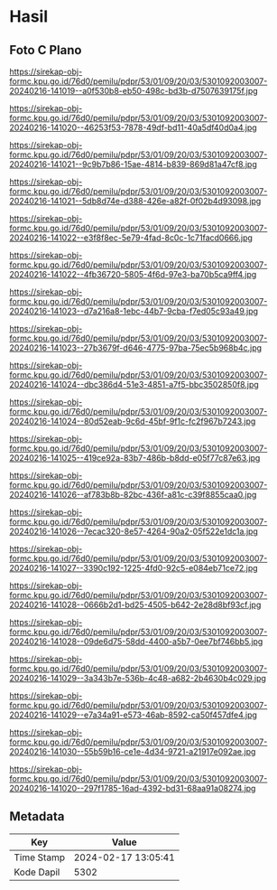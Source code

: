 # Hasil

## Foto C Plano

https://sirekap-obj-formc.kpu.go.id/76d0/pemilu/pdpr/53/01/09/20/03/5301092003007-20240216-141019--a0f530b8-eb50-498c-bd3b-d7507639175f.jpg

https://sirekap-obj-formc.kpu.go.id/76d0/pemilu/pdpr/53/01/09/20/03/5301092003007-20240216-141020--46253f53-7878-49df-bd11-40a5df40d0a4.jpg

https://sirekap-obj-formc.kpu.go.id/76d0/pemilu/pdpr/53/01/09/20/03/5301092003007-20240216-141021--9c9b7b86-15ae-4814-b839-869d81a47cf8.jpg

https://sirekap-obj-formc.kpu.go.id/76d0/pemilu/pdpr/53/01/09/20/03/5301092003007-20240216-141021--5db8d74e-d388-426e-a82f-0f02b4d93098.jpg

https://sirekap-obj-formc.kpu.go.id/76d0/pemilu/pdpr/53/01/09/20/03/5301092003007-20240216-141022--e3f8f8ec-5e79-4fad-8c0c-1c71facd0666.jpg

https://sirekap-obj-formc.kpu.go.id/76d0/pemilu/pdpr/53/01/09/20/03/5301092003007-20240216-141022--4fb36720-5805-4f6d-97e3-ba70b5ca9ff4.jpg

https://sirekap-obj-formc.kpu.go.id/76d0/pemilu/pdpr/53/01/09/20/03/5301092003007-20240216-141023--d7a216a8-1ebc-44b7-9cba-f7ed05c93a49.jpg

https://sirekap-obj-formc.kpu.go.id/76d0/pemilu/pdpr/53/01/09/20/03/5301092003007-20240216-141023--27b3679f-d646-4775-97ba-75ec5b968b4c.jpg

https://sirekap-obj-formc.kpu.go.id/76d0/pemilu/pdpr/53/01/09/20/03/5301092003007-20240216-141024--dbc386d4-51e3-4851-a7f5-bbc3502850f8.jpg

https://sirekap-obj-formc.kpu.go.id/76d0/pemilu/pdpr/53/01/09/20/03/5301092003007-20240216-141024--80d52eab-9c6d-45bf-9f1c-fc2f967b7243.jpg

https://sirekap-obj-formc.kpu.go.id/76d0/pemilu/pdpr/53/01/09/20/03/5301092003007-20240216-141025--419ce92a-83b7-486b-b8dd-e05f77c87e63.jpg

https://sirekap-obj-formc.kpu.go.id/76d0/pemilu/pdpr/53/01/09/20/03/5301092003007-20240216-141026--af783b8b-82bc-436f-a81c-c39f8855caa0.jpg

https://sirekap-obj-formc.kpu.go.id/76d0/pemilu/pdpr/53/01/09/20/03/5301092003007-20240216-141026--7ecac320-8e57-4264-90a2-05f522e1dc1a.jpg

https://sirekap-obj-formc.kpu.go.id/76d0/pemilu/pdpr/53/01/09/20/03/5301092003007-20240216-141027--3390c192-1225-4fd0-92c5-e084eb71ce72.jpg

https://sirekap-obj-formc.kpu.go.id/76d0/pemilu/pdpr/53/01/09/20/03/5301092003007-20240216-141028--0666b2d1-bd25-4505-b642-2e28d8bf93cf.jpg

https://sirekap-obj-formc.kpu.go.id/76d0/pemilu/pdpr/53/01/09/20/03/5301092003007-20240216-141028--09de6d75-58dd-4400-a5b7-0ee7bf746bb5.jpg

https://sirekap-obj-formc.kpu.go.id/76d0/pemilu/pdpr/53/01/09/20/03/5301092003007-20240216-141029--3a343b7e-536b-4c48-a682-2b4630b4c029.jpg

https://sirekap-obj-formc.kpu.go.id/76d0/pemilu/pdpr/53/01/09/20/03/5301092003007-20240216-141029--e7a34a91-e573-46ab-8592-ca50f457dfe4.jpg

https://sirekap-obj-formc.kpu.go.id/76d0/pemilu/pdpr/53/01/09/20/03/5301092003007-20240216-141030--55b59b16-ce1e-4d34-9721-a21917e092ae.jpg

https://sirekap-obj-formc.kpu.go.id/76d0/pemilu/pdpr/53/01/09/20/03/5301092003007-20240216-141020--297f1785-16ad-4392-bd31-68aa91a08274.jpg


## Metadata

| Key        | Value               |
| ---------- | ------------------- |
| Time Stamp | 2024-02-17 13:05:41 |
| Kode Dapil | 5302                |



